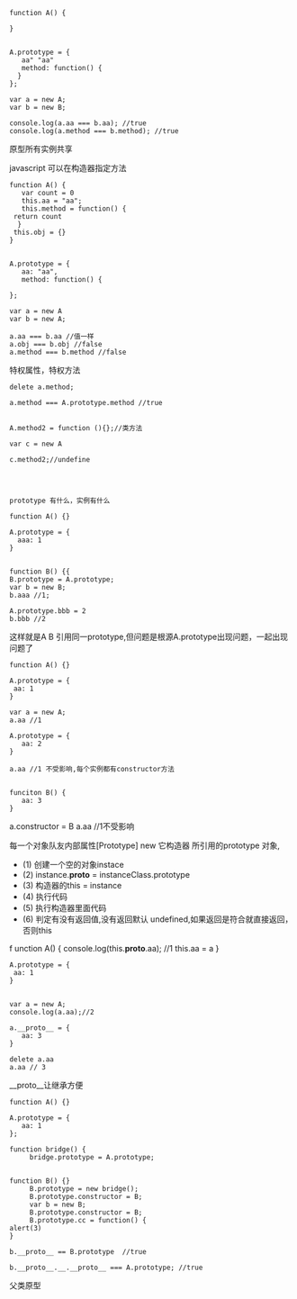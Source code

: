     function A() {
    
    }
    
    
    A.prototype = {  
       aa" "aa"
       method: function() {
      }
    };
    
    var a = new A;
    var b = new B;
    
    console.log(a.aa === b.aa); //true
    console.log(a.method === b.method); //true
    
原型所有实例共享

javascript 可以在构造器指定方法

    function A() {
       var count = 0
       this.aa = "aa";
       this.method = function() {
     return count
      }
     this.obj = {}
    }
    
    
    A.prototype = {
       aa: "aa",
       method: function() {
    
    };
    
    var a = new A 
    var b = new A;
    
    a.aa === b.aa //值一样
    a.obj === b.obj //false
    a.method === b.method //false
    



特权属性，特权方法





    delete a.method;
    
    a.method === A.prototype.method //true
    
    
    A.method2 = function (){};//类方法
    
    var c = new A
    
    c.method2;//undefine
    
    
    
    
    prototype 有什么，实例有什么
    
    function A() {}
    
    A.prototype = {
      aaa: 1
    }
    
    
    function B() {{
    B.prototype = A.prototype;
    var b = new B;
    b.aaa //1;
    
    A.prototype.bbb = 2
    b.bbb //2
    

这样就是A B 引用同一prototype,但问题是根源A.prototype出现问题，一起出现问题了




    function A() {}
    
    A.prototype = {
     aa: 1
    }
    
    var a = new A;
    a.aa //1
    
    A.prototype = {
       aa: 2
    }
    
    a.aa //1 不受影响,每个实例都有constructor方法
    
    
    funciton B() {
       aa: 3
    }
    
a.constructor = B
a.aa //1不受影响

每一个对象队友内部属性[Prototype]
new 它构造器 所引用的prototype 对象,


* (1) 创建一个空的对象instace
* (2) instance.__proto__ = instanceClass.prototype
* (3) 构造器的this = instance
* (4) 执行代码
* (5) 执行构造器里面代码
* (6) 判定有没有返回值,没有返回默认 undefined,如果返回是符合就直接返回，否则this




f    unction A() {
       console.log(this.__proto__.aa); //1
       this.aa = a
    }
    
    A.prototype = {
     aa: 1
    }
    
    
    var a = new A;
    console.log(a.aa);//2
    
    a.__proto__ = {
       aa: 3
    }
    
    delete a.aa
    a.aa // 3


__proto__让继承方便


    function A() {}
    
    A.prototype = {
       aa: 1
    };
    
    function bridge() {
         bridge.prototype = A.prototype;
    
    
    function B() {}
         B.prototype = new bridge();
         B.prototype.constructor = B;
         var b = new B;
         B.prototype.constructor = B;
         B.prototype.cc = function() {
    alert(3)
    }
    
    b.__proto__ == B.prototype  //true
    
    b.__proto__.__.__proto__ === A.prototype; //true

父类原型




